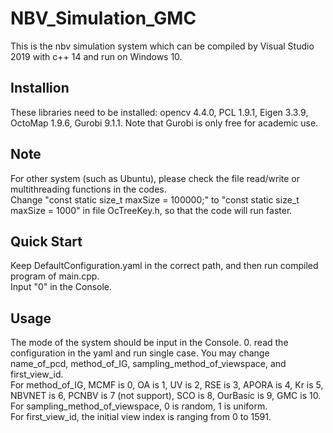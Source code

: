 # NBV_Simulation_GMC
This is the nbv simulation system which can be compiled by Visual Studio 2019 with c++ 14 and run on Windows 10.
## Installion
These libraries need to be installed: opencv 4.4.0, PCL 1.9.1, Eigen 3.3.9, OctoMap 1.9.6, Gurobi 9.1.1. Note that Gurobi is only free for academic use.
## Note
For other system (such as Ubuntu), please check the file read/write or multithreading functions in the codes.
<br>
Change "const static size_t maxSize = 100000;" to "const static size_t maxSize = 1000" in file OcTreeKey.h, so that the code will run faster.
## Quick Start
Keep DefaultConfiguration.yaml in the correct path, and then run compiled program of main.cpp.
<br>
Input "0" in the Console.
## Usage
The mode of the system should be input in the Console.
0. read the configuration in the yaml and run single case. You may change name_of_pcd, method_of_IG, sampling_method_of_viewspace, and first_view_id.
<br>
For method_of_IG, MCMF is 0, OA is 1, UV is 2, RSE is 3, APORA is 4, Kr is 5, NBVNET is 6, PCNBV is 7 (not support), SCO is 8, OurBasic is 9, GMC is 10.
<br>
For sampling_method_of_viewspace, 0 is random, 1 is uniform.
<br>
For first_view_id, the initial view index is ranging from 0 to 1591.
